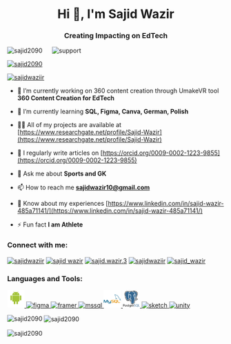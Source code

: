 <h1 align="center">Hi 👋, I'm Sajid Wazir</h1>
<h3 align="center">Creating Impacting on EdTech</h3>

<img align="right" alt="support" width="400" src="https://user-images.githubusercontent.com/55389276/140866485-8fb1c876-9a8f-4d6a-98dc-08c4981eaf70.gif">

<p align="left"> <img src="https://komarev.com/ghpvc/?username=sajid2090&label=Profile%20views&color=0e75b6&style=flat" alt="sajid2090" /> </p>

<p align="left"> <a href="https://github.com/ryo-ma/github-profile-trophy"><img src="https://github-profile-trophy.vercel.app/?username=sajid2090" alt="sajid2090" /></a> </p>

<p align="left"> <a href="https://twitter.com/sajidwaziir" target="blank"><img src="https://img.shields.io/twitter/follow/sajidwaziir?logo=twitter&style=for-the-badge" alt="sajidwaziir" /></a> </p>

- 🔭 I’m currently working on 360 content creation through UmakeVR tool **360 Content Creation for EdTech**

- 🌱 I’m currently learning **SQL, Figma, Canva, German, Polish**

- 👨‍💻 All of my projects are available at [https://www.researchgate.net/profile/Sajid-Wazir](https://www.researchgate.net/profile/Sajid-Wazir)

- 📝 I regularly write articles on [https://orcid.org/0009-0002-1223-9855](https://orcid.org/0009-0002-1223-9855)

- 💬 Ask me about **Sports and GK**

- 📫 How to reach me **sajidwazir10@gmail.com**

- 📄 Know about my experiences [https://www.linkedin.com/in/sajid-wazir-485a71141/](https://www.linkedin.com/in/sajid-wazir-485a71141/)

- ⚡ Fun fact **I am Athlete**

<h3 align="left">Connect with me:</h3>
<p align="left">
<a href="https://twitter.com/sajidwaziir" target="blank"><img align="center" src="https://raw.githubusercontent.com/rahuldkjain/github-profile-readme-generator/master/src/images/icons/Social/twitter.svg" alt="sajidwaziir" height="30" width="40" /></a>
<a href="https://linkedin.com/in/sajid wazir" target="blank"><img align="center" src="https://raw.githubusercontent.com/rahuldkjain/github-profile-readme-generator/master/src/images/icons/Social/linked-in-alt.svg" alt="sajid wazir" height="30" width="40" /></a>
<a href="https://fb.com/sajid.wazir.3" target="blank"><img align="center" src="https://raw.githubusercontent.com/rahuldkjain/github-profile-readme-generator/master/src/images/icons/Social/facebook.svg" alt="sajid.wazir.3" height="30" width="40" /></a>
<a href="https://instagram.com/sajidwaziir" target="blank"><img align="center" src="https://raw.githubusercontent.com/rahuldkjain/github-profile-readme-generator/master/src/images/icons/Social/instagram.svg" alt="sajidwaziir" height="30" width="40" /></a>
<a href="https://www.youtube.com/c/sajid_wazir" target="blank"><img align="center" src="https://raw.githubusercontent.com/rahuldkjain/github-profile-readme-generator/master/src/images/icons/Social/youtube.svg" alt="sajid_wazir" height="30" width="40" /></a>
</p>

<h3 align="left">Languages and Tools:</h3>
<p align="left"> <a href="https://developer.android.com" target="_blank" rel="noreferrer"> <img src="https://raw.githubusercontent.com/devicons/devicon/master/icons/android/android-original-wordmark.svg" alt="android" width="40" height="40"/> </a> <a href="https://www.figma.com/" target="_blank" rel="noreferrer"> <img src="https://www.vectorlogo.zone/logos/figma/figma-icon.svg" alt="figma" width="40" height="40"/> </a> <a href="https://www.framer.com/" target="_blank" rel="noreferrer"> <img src="https://www.vectorlogo.zone/logos/framer/framer-icon.svg" alt="framer" width="40" height="40"/> </a> <a href="https://www.microsoft.com/en-us/sql-server" target="_blank" rel="noreferrer"> <img src="https://www.svgrepo.com/show/303229/microsoft-sql-server-logo.svg" alt="mssql" width="40" height="40"/> </a> <a href="https://www.mysql.com/" target="_blank" rel="noreferrer"> <img src="https://raw.githubusercontent.com/devicons/devicon/master/icons/mysql/mysql-original-wordmark.svg" alt="mysql" width="40" height="40"/> </a> <a href="https://www.postgresql.org" target="_blank" rel="noreferrer"> <img src="https://raw.githubusercontent.com/devicons/devicon/master/icons/postgresql/postgresql-original-wordmark.svg" alt="postgresql" width="40" height="40"/> </a> <a href="https://www.sketch.com/" target="_blank" rel="noreferrer"> <img src="https://www.vectorlogo.zone/logos/sketchapp/sketchapp-icon.svg" alt="sketch" width="40" height="40"/> </a> <a href="https://unity.com/" target="_blank" rel="noreferrer"> <img src="https://www.vectorlogo.zone/logos/unity3d/unity3d-icon.svg" alt="unity" width="40" height="40"/> </a> </p>

<p><img align="left" src="https://github-readme-stats.vercel.app/api/top-langs?username=sajid2090&show_icons=true&locale=en&layout=compact" alt="sajid2090" /></p>

<p>&nbsp;<img align="center" src="https://github-readme-stats.vercel.app/api?username=sajid2090&show_icons=true&locale=en" alt="sajid2090" /></p>

<p><img align="center" src="https://github-readme-streak-stats.herokuapp.com/?user=sajid2090&" alt="sajid2090" /></p>
